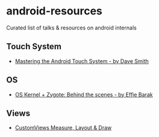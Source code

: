 # android-resources
Curated list of talks & resources on android internals


## Touch System

* [Mastering the Android Touch System - by Dave Smith](https://www.youtube.com/watch?v=EZAoJU-nUyI)

## OS

* [OS Kernel + Zygote: Behind the scenes - by Effie Barak](https://www.youtube.com/watch?v=0zJCyKp7-9s)

## Views

* [CustomViews Measure, Layout & Draw](https://www.youtube.com/watch?v=4NNmMO8Aykw)
